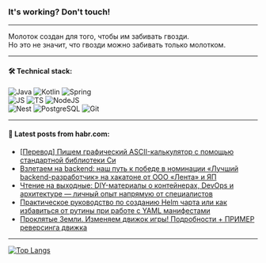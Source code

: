 ### It's working? Don't touch!

---
Молоток создан для того, чтобы им забивать гвозди. <br>
Но это не значит, что гвозди можно забивать только молотком.

---

#### 🛠️ Technical stack:

![Java](https://img.shields.io/badge/Java-informational?logo=Oracle&style=flat&logoColor=white&color=FF4500)
![Kotlin](https://img.shields.io/badge/Kotlin-informational?logo=Kotlin&style=flat&logoColor=white&color=774D97)
![Spring](https://img.shields.io/badge/SpringBoot-informational?logo=SpringBoot&style=flat&logoColor=white&color=6DB33F) <br>
![JS](https://img.shields.io/badge/JS-informational?logo=javaScript&style=flat&logoColor=black&color=F7Df1E)
![TS](https://img.shields.io/badge/TypeScript-informational?logo=typeScript&style=flat&logoColor=black&color=0667A8)
![NodeJS](https://img.shields.io/badge/NodeJS-informational?logo=node.js&style=flat&logoColor=white&color=70A760) <br>
![Nest](https://img.shields.io/badge/NestJS-informational?logo=NestJS&style=flat&logoColor=white&color=E0234E)
![PostgreSQL](https://img.shields.io/badge/PostgreSQL-informational?logo=PostgreSQL&style=flat&logoColor=white&color=DAA520)
![Git](https://img.shields.io/badge/Git-informational?logo=git&style=flat&logoColor=white&color=778899)

___

#### 💬 Latest posts from habr.com:

<!-- BLOG-POST-LIST:START -->
- [[Перевод] Пишем графический ASCII-калькулятор с помощью стандартной библиотеки Си](https://habr.com/ru/companies/ruvds/articles/768706/?utm_source=habrahabr&utm_medium=rss&utm_campaign=768706)
- [Взлетаем на backend: наш путь к победе в номинации «Лучший backend-разработчик» на хакатоне от ООО «Лента» и ЯП](https://habr.com/ru/articles/769088/?utm_source=habrahabr&utm_medium=rss&utm_campaign=769088)
- [Чтение на выходные: DIY-материалы о контейнерах, DevOps и архитектуре — личный опыт напрямую от специалистов](https://habr.com/ru/companies/beeline_cloud/articles/769034/?utm_source=habrahabr&utm_medium=rss&utm_campaign=769034)
- [Практическое руководство по созданию Helm чарта или как избавиться от рутины при работе с YAML манифестами](https://habr.com/ru/articles/769046/?utm_source=habrahabr&utm_medium=rss&utm_campaign=769046)
- [Проклятые Земли. Изменяем движок игры! Подробности + ПРИМЕР реверсинга движка](https://habr.com/ru/articles/769050/?utm_source=habrahabr&utm_medium=rss&utm_campaign=769050)
<!-- BLOG-POST-LIST:END -->

---
[![Top Langs](https://github-readme-stats-git-master-advtsetting-gmailcom.vercel.app/api/top-langs/?username=zloylis&langs_count=10&hide_title=false&title_color=e6edf3&size_weight=0.5&count_weight=0.5&layout=compact&hide_border=true&theme=dracula)](https://github.com/zloylis)

<!-- ![GitHub stats](https://github-readme-stats-git-master-advtsetting-gmailcom.vercel.app/api?username=zloylis&show_icons=true&hide_border=true&theme=dracula&hide_title=true&include_all_commits=true&count_private=true&hide=contribs&hide_rank=true) -->
